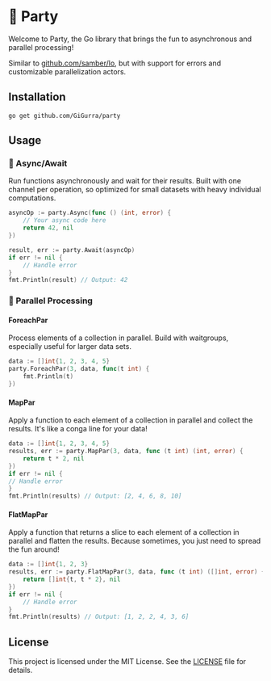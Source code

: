 # 🎉 Party

Welcome to Party, the Go library that brings the fun to asynchronous and parallel processing!

Similar to [github.com/samber/lo](https://github.com/samber/lo), but with support for errors and customizable parallelization
actors.

## Installation

```
go get github.com/GiGurra/party
```

## Usage

### 🎈 Async/Await

Run functions asynchronously and wait for their results. Built with one channel per operation, so optimized for small
datasets with heavy individual computations.

```go
asyncOp := party.Async(func () (int, error) {
    // Your async code here
    return 42, nil
})

result, err := party.Await(asyncOp)
if err != nil {
    // Handle error
}
fmt.Println(result) // Output: 42
```

### 🎉 Parallel Processing

#### ForeachPar

Process elements of a collection in parallel. Build with waitgroups, especially useful for larger data sets.

```go
data := []int{1, 2, 3, 4, 5}
party.ForeachPar(3, data, func(t int) {
    fmt.Println(t)
})
```

#### MapPar

Apply a function to each element of a collection in parallel and collect the results. It's like a conga line for your
data!

```go
data := []int{1, 2, 3, 4, 5}
results, err := party.MapPar(3, data, func (t int) (int, error) {
    return t * 2, nil
})
if err != nil {
// Handle error
}
fmt.Println(results) // Output: [2, 4, 6, 8, 10]
```

#### FlatMapPar

Apply a function that returns a slice to each element of a collection in parallel and flatten the results. Because
sometimes, you just need to spread the fun around!

```go
data := []int{1, 2, 3}
results, err := party.FlatMapPar(3, data, func (t int) ([]int, error) {
    return []int{t, t * 2}, nil
})
if err != nil {
    // Handle error
}
fmt.Println(results) // Output: [1, 2, 2, 4, 3, 6]
```

## License

This project is licensed under the MIT License. See the [LICENSE](LICENSE) file for details.
